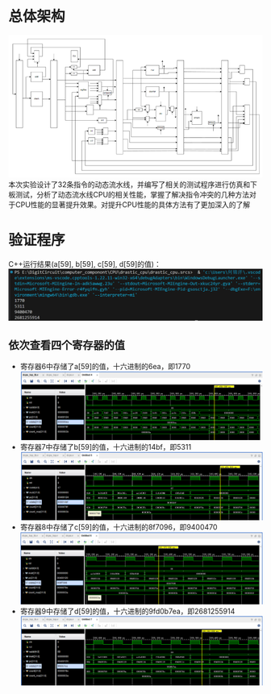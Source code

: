 # 总体架构
![alt text](image-5.png)
本次实验设计了32条指令的动态流水线，并编写了相关的测试程序进行仿真和下板测试，分析了动态流水线CPU的相关性能，掌握了解决指令冲突的几种方法对于CPU性能的显著提升效果。对提升CPU性能的具体方法有了更加深入的了解


# 验证程序
C++运行结果(a[59], b[59], c[59], d[59]的值)：
![alt text](image.png)

## 依次查看四个寄存器的值
+ 寄存器6中存储了a[59]的值，十六进制的6ea，即1770
![alt text](image-1.png)
+ 寄存器7中存储了b[59]的值，十六进制的14bf，即5311
![alt text](image-2.png)
+ 寄存器8中存储了c[59]的值，十六进制的8f7096，即9400470
![alt text](image-3.png)
+ 寄存器9中存储了d[59]的值，十六进制的9fd0b7ea，即2681255914
![alt text](image-4.png)
